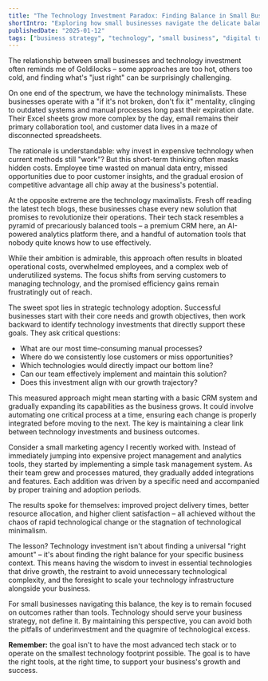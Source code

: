 ```yaml
---
title: "The Technology Investment Paradox: Finding Balance in Small Business Growth"
shortIntro: "Exploring how small businesses navigate the delicate balance between under-investing and over-investing in technology"
publishedDate: "2025-01-12"
tags: ["business strategy", "technology", "small business", "digital transformation"]
---
```


The relationship between small businesses and technology investment often reminds me of Goldilocks – some approaches are too hot, others too cold, and finding what's "just right" can be surprisingly challenging.


On one end of the spectrum, we have the technology minimalists. These businesses operate with a "if it's not broken, don't fix it" mentality, clinging to outdated systems and manual processes long past their expiration date. Their Excel sheets grow more complex by the day, email remains their primary collaboration tool, and customer data lives in a maze of disconnected spreadsheets.


The rationale is understandable: why invest in expensive technology when current methods still "work"? But this short-term thinking often masks hidden costs. Employee time wasted on manual data entry, missed opportunities due to poor customer insights, and the gradual erosion of competitive advantage all chip away at the business's potential.


At the opposite extreme are the technology maximalists. Fresh off reading the latest tech blogs, these businesses chase every new solution that promises to revolutionize their operations. Their tech stack resembles a pyramid of precariously balanced tools – a premium CRM here, an AI-powered analytics platform there, and a handful of automation tools that nobody quite knows how to use effectively.


While their ambition is admirable, this approach often results in bloated operational costs, overwhelmed employees, and a complex web of underutilized systems. The focus shifts from serving customers to managing technology, and the promised efficiency gains remain frustratingly out of reach.


The sweet spot lies in strategic technology adoption. Successful businesses start with their core needs and growth objectives, then work backward to identify technology investments that directly support these goals. They ask critical questions:


- What are our most time-consuming manual processes?
- Where do we consistently lose customers or miss opportunities?
- Which technologies would directly impact our bottom line?
- Can our team effectively implement and maintain this solution?
- Does this investment align with our growth trajectory?


This measured approach might mean starting with a basic CRM system and gradually expanding its capabilities as the business grows. It could involve automating one critical process at a time, ensuring each change is properly integrated before moving to the next. The key is maintaining a clear link between technology investments and business outcomes.


Consider a small marketing agency I recently worked with. Instead of immediately jumping into expensive project management and analytics tools, they started by implementing a simple task management system. As their team grew and processes matured, they gradually added integrations and features. Each addition was driven by a specific need and accompanied by proper training and adoption periods.


The results spoke for themselves: improved project delivery times, better resource allocation, and higher client satisfaction – all achieved without the chaos of rapid technological change or the stagnation of technological minimalism.


The lesson? Technology investment isn't about finding a universal "right amount" – it's about finding the right balance for your specific business context. This means having the wisdom to invest in essential technologies that drive growth, the restraint to avoid unnecessary technological complexity, and the foresight to scale your technology infrastructure alongside your business.


For small businesses navigating this balance, the key is to remain focused on outcomes rather than tools. Technology should serve your business strategy, not define it. By maintaining this perspective, you can avoid both the pitfalls of underinvestment and the quagmire of technological excess.


**Remember:** the goal isn't to have the most advanced tech stack or to operate on the smallest technology footprint possible. The goal is to have the right tools, at the right time, to support your business's growth and success.